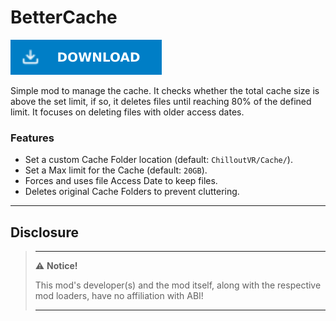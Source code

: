 # BetterCache

[![Download Latest BetterCache.dll](../.Resources/DownloadButtonEnabled.svg "Download Latest BetterCache.dll")](https://github.com/kafeijao/Kafe_CVR_Mods/releases/latest/download/BetterCache.dll)

Simple mod to manage the cache. It checks whether the total cache size is above the set limit, if so, it deletes files
until reaching 80% of the defined limit. It focuses on deleting files with older access dates.

### Features

- Set a custom Cache Folder location (default: `ChilloutVR/Cache/`).
- Set a Max limit for the Cache (default: `20GB`).
- Forces and uses file Access Date to keep files.
- Deletes original Cache Folders to prevent cluttering.

---

## Disclosure

> ---
> ⚠️ **Notice!**
>
> This mod's developer(s) and the mod itself, along with the respective mod loaders, have no affiliation with ABI!
>
> ---
